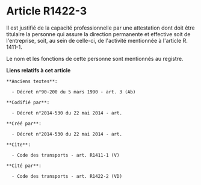 # Article R1422-3

Il est justifié de la capacité professionnelle par une attestation dont doit être titulaire la personne qui assure la
direction permanente et effective soit de l'entreprise, soit, au sein de celle-ci, de l'activité mentionnée à l'article R.
1411-1.

Le nom et les fonctions de cette personne sont mentionnés au registre.

**Liens relatifs à cet article**

	**Anciens textes**:

	  - Décret n°90-200 du 5 mars 1990 - art. 3 (Ab)

	**Codifié par**:

	  - Décret n°2014-530 du 22 mai 2014 - art.

	**Créé par**:

	  - Décret n°2014-530 du 22 mai 2014 - art.

	**Cite**:

	  - Code des transports - art. R1411-1 (V)

	**Cité par**:

	  - Code des transports - art. R1422-2 (VD)
